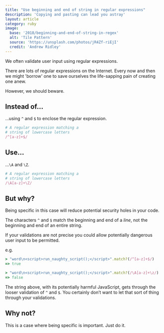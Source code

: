 ```yaml
---
title: "Use beginning and end of string in regular expressions"
description: 'Copying and pasting can lead you astray'
layout: article
category: ruby
image:
  base: '2018/beginning-and-end-of-string-in-regex'
  alt: 'Tile Pattern'
  source: 'https://unsplash.com/photos/jR4Zf-riEjI'
  credit: 'Andrew Ridley'
---
```


We often validate user input using regular expressions.

There are lots of regular expressions on the Internet. Every now and then we might 'borrow' one to save ourselves the life-sapping pain of creating one anew.

However, we should beware.


## Instead of…

…using `^` and `$` to enclose the regular expression.

```ruby
# A regular expression matching a
# string of lowercase letters
/^[a-z]+$/
```


## Use…

…`\A` and `\Z`.

```ruby
# A regular expression matching a
# string of lowercase letters
/\A[a-z]+\Z/
```


## But why?

Being specific in this case will reduce potential security holes in your code.

The characters `^` and `$` match the beginning and end of a _line_, not the beginning and end of an entire string.

If your validations are not precise you could allow potentially dangerous user input to be permitted.

e.g.

```ruby
> "word\n<script>run_naughty_script();</script>".match?(/^[a-z]+$/)
=> true

> "word\n<script>run_naughty_script();</script>".match?(/\A[a-z]+\z/)
=> false
```

The string above, with its potentially harmful JavaScript, gets through the looser validation of `^` and `$`. You certainly don’t want to let that sort of thing through your validations.


## Why not?

This is a case where being specific is important. Just do it.
